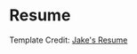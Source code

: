 # Resume

Template Credit: [Jake's Resume](https://www.overleaf.com/latex/templates/jakes-resume/syzfjbzwjncs)
